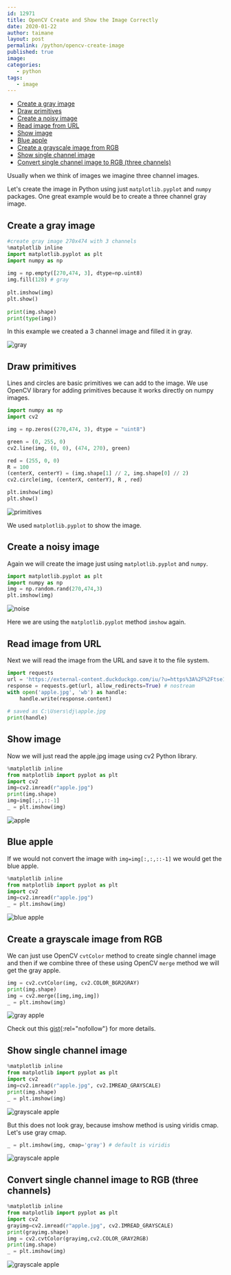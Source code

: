 ```yaml
---
id: 12971
title: OpenCV Create and Show the Image Correctly
date: 2020-01-22
author: taimane
layout: post
permalink: /python/opencv-create-image
published: true
image: 
categories: 
   - python
tags:   
   - image
---
```

- [Create a gray image](#create-a-gray-image)
- [Draw primitives](#draw-primitives)
- [Create a noisy image](#create-a-noisy-image)
- [Read image from URL](#read-image-from-url)
- [Show image](#show-image)
- [Blue apple](#blue-apple)
- [Create a grayscale image from RGB](#create-a-grayscale-image-from-rgb)
- [Show single channel image](#show-single-channel-image)
- [Convert single channel image to RGB (three channels)](#convert-single-channel-image-to-rgb-three-channels)

Usually when we think of images we imagine three channel images.
 
Let's create the image in Python using just `matplotlib.pyplot` and `numpy` packages. One great example would be to create a three channel gray image.
 
## Create a gray image
 
```python
#create gray image 270x474 with 3 channels
%matplotlib inline
import matplotlib.pyplot as plt
import numpy as np
 
img = np.empty([270,474, 3], dtype=np.uint8) 
img.fill(128) # gray
 
plt.imshow(img)
plt.show()
 
print(img.shape)
print(type(img))
```
 
In this example we created a 3 channel image and filled it in gray.
 
![gray](/wp-content/uploads/2021/09/gray.jpg)
 
## Draw primitives

Lines and circles are basic primitives we can add to the image. We use OpenCV library for adding primitives because it works directly on numpy images. 

```python
import numpy as np
import cv2

img = np.zeros((270,474, 3), dtype = "uint8")

green = (0, 255, 0)
cv2.line(img, (0, 0), (474, 270), green)

red = (255, 0, 0)
R = 100
(centerX, centerY) = (img.shape[1] // 2, img.shape[0] // 2)
cv2.circle(img, (centerX, centerY), R , red)

plt.imshow(img)
plt.show()
```
 
![primitives](/wp-content/uploads/2021/09/primitives.jpg)

We used `matplotlib.pyplot` to show the image.
 
## Create a noisy image
 
Again we will create the image just using `matplotlib.pyplot` and `numpy`.
 
```python
import matplotlib.pyplot as plt
import numpy as np
img = np.random.rand(270,474,3)
plt.imshow(img)
```
 
![noise](/wp-content/uploads/2021/09/noise.jpg)
 
Here we are using the `matplotlib.pyplot` method `imshow` again.
 
## Read image from URL
 
Next we will read the image from the URL and save it to the file system. 
 
```python
import requests
url = 'https://external-content.duckduckgo.com/iu/?u=https%3A%2F%2Ftse1.mm.bing.net%2Fth%3Fid%3DOIP.MBtx9vFOK2x5CM9Jjx0M5AHaEO%26pid%3DApi&f=1'
response = requests.get(url, allow_redirects=True) # nostream
with open('apple.jpg', 'wb') as handle:
    handle.write(response.content)
    
# saved as C:\Users\dj\apple.jpg
print(handle)
```
 
## Show image
 
Now we will just read the apple.jpg image using cv2 Python library.
 
```python
%matplotlib inline
from matplotlib import pyplot as plt
import cv2
img=cv2.imread(r"apple.jpg")
print(img.shape)
img=img[:,:,::-1]
_ = plt.imshow(img)
```
 
![apple](/wp-content/uploads/2021/09/apple.jpg)

## Blue apple

If we would not convert the image with `img=img[:,:,::-1]` we would get the blue apple.

```python
%matplotlib inline
from matplotlib import pyplot as plt
import cv2
img=cv2.imread(r"apple.jpg")
_ = plt.imshow(img)
```

![blue apple](/wp-content/uploads/2021/09/blueapple.jpg)


## Create a grayscale image from RGB

We can just use OpenCV `cvtColor` method to create single channel image and then if we combine three of these using OpenCV `merge` method we will get the gray apple.

```python
img = cv2.cvtColor(img, cv2.COLOR_BGR2GRAY)
print(img.shape)
img = cv2.merge([img,img,img])
_ = plt.imshow(img)
```

![gray apple](/wp-content/uploads/2021/09/grayscale.jpg)

Check out this [gist](https://gist.github.com/dejanbatanjac/2dd9274102faa365f21bf6f48107a999){:rel="nofollow"} for more details.

## Show single channel image

```python
%matplotlib inline
from matplotlib import pyplot as plt
import cv2
img=cv2.imread(r"apple.jpg", cv2.IMREAD_GRAYSCALE)
print(img.shape)
_ = plt.imshow(img)
```

![grayscale apple](/wp-content/uploads/2021/09/grayscaleapple1.jpg)

But this does not look gray, because imshow method is using viridis cmap. Let's use gray cmap.

```python
_ = plt.imshow(img, cmap='gray') # default is viridis
```

![grayscale apple](/wp-content/uploads/2021/09/grayscaleapple2.jpg)

## Convert single channel image to RGB (three channels)

```python
%matplotlib inline
from matplotlib import pyplot as plt
import cv2
grayimg=cv2.imread(r"apple.jpg", cv2.IMREAD_GRAYSCALE)
print(grayimg.shape)
img = cv2.cvtColor(grayimg,cv2.COLOR_GRAY2RGB)
print(img.shape)
_ = plt.imshow(img)
```

![grayscale apple](/wp-content/uploads/2021/09/grayscaleapple3.jpg)
